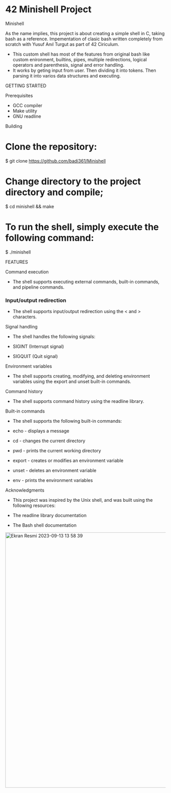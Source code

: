 # 42 Minishell Project

Minishell

As the name implies, this project is about creating a simple shell in C, taking bash as a reference. Impementation of clasic bash written completely from scratch with Yusuf Anıl Turgut as part of 42 Ciriculum.

  * This custom shell has most of the features from original bash like custom enironment, builtins, pipes, multiple redirections, logical operators and parenthesis, signal and error      handling.
  * It works by geting input from user. Then dividing it into tokens. Then parsing it into varios data structures and executing.

GETTING STARTED

Prerequisites
  * GCC compiler
  * Make utility
  * GNU readline

Building
# Clone the repository:
$ git clone https://github.com/badi361/Minishell

# Change directory to the project directory and compile;
$ cd minishell && make

# To run the shell, simply execute the following command:
$ ./minishell

FEATURES

Command execution
  * The shell supports executing external commands, built-in commands, and pipeline commands.

### Input/output redirection
  * The shell supports input/output redirection using the < and > characters.

Signal handling
  * The shell handles the following signals:

  * SIGINT (Interrupt signal)
  * SIGQUIT (Quit signal)

Environment variables
  * The shell supports creating, modifying, and deleting environment variables using the export and unset built-in commands.

Command history
  * The shell supports command history using the readline library.

Built-in commands
  * The shell supports the following built-in commands:

  * echo - displays a message
  * cd - changes the current directory
  * pwd - prints the current working directory
  * export - creates or modifies an environment variable
  * unset - deletes an environment variable
  * env - prints the environment variables



Acknowledgments
  * This project was inspired by the Unix shell, and was built using the following resources:

  * The readline library documentation
  * The Bash shell documentation

  <img width="801" alt="Ekran Resmi 2023-09-13 13 58 39" src="https://github.com/badi361/Minishell/assets/115088616/f298b85e-b68d-4dd1-bd6c-c6b398877777">


